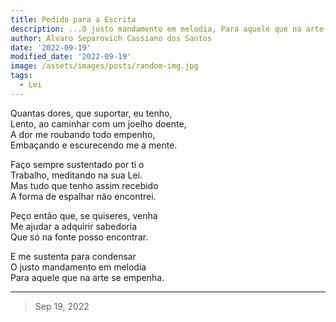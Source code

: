 ```yaml
---
title: Pedido para a Escrita
description: ...O justo mandamento em melodia, Para aquele que na arte se empenha.
author: Alvaro Separovich Cassiano dos Santos
date: '2022-09-19'
modified_date: '2022-09-19'
image: /assets/images/posts/random-img.jpg
tags:
  - Lei
---   
```

Quantas dores, que suportar, eu tenho,    
Lento, ao caminhar com um joelho doente,    
A dor me roubando todo empenho,    
Embaçando e escurecendo me a mente.    

Faço sempre sustentado por ti o    
Trabalho, meditando na sua Lei.    
Mas tudo que tenho assim recebido    
A forma de espalhar não encontrei.    

Peço então que, se quiseres, venha    
Me ajudar a adquirir sabedoria    
Que só na fonte posso encontrar.    

E me sustenta para condensar    
O justo mandamento em melodia    
Para aquele que na arte se empenha.    


______

> Sep 19, 2022
